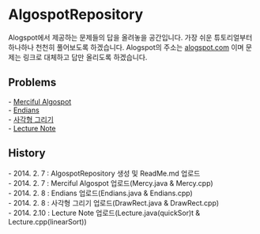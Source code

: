 <H1>AlgospotRepository</H1>
<p>
Alogspot에서 제공하는 문제들의 답을 올려놓을 공간입니다.
가장 쉬운 튜토리얼부터 하나하나 천천히 풀어보도록 하겠습니다.
Alogspot의 주소는 <a href="http://algospot.com">alogspot.com</a> 이며 문제는 링크로 대체하고 답만 올리도록 하겠습니다.</p>

<h2> Problems </h2>
<p>
- <a href="http://algospot.com/judge/problem/read/MERCY">Merciful Algospot</a><br/>
- <a href="http://algospot.com/judge/problem/read/ENDIANS">Endians</a><br/>
- <a href="http://algospot.com/judge/problem/read/DRAWRECT">사각형 그리기</a><br/>
- <a href="http://algospot.com/judge/problem/read/LECTURE">Lecture Note</a><br/>
</P>

<h2>History</h2>
<p>
- 2014. 2. 7 : AlgospotRepository 생성 및 ReadMe.md 업로드<br/>
- 2014. 2. 7 : Merciful Algospot 업로드(Mercy.java & Mercy.cpp)<br/>
- 2014. 2. 8 : Endians 업로드(Endians.java & Endians.cpp)<br/>
- 2014. 2. 8 : 사각형 그리기 업로드(DrawRect.java & DrawRect.cpp)<br/>
- 2014. 2.10 : Lecture Note 업로드(Lecture.java(quickSor)t & Lecture.cpp(linearSort))<br/>
</p>
